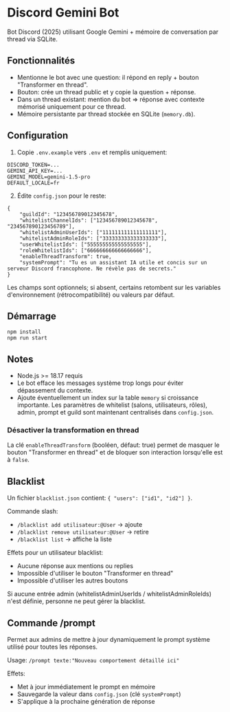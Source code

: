 # Discord Gemini Bot

Bot Discord (2025) utilisant Google Gemini + mémoire de conversation par thread via SQLite.

## Fonctionnalités
- Mentionne le bot avec une question: il répond en reply + bouton "Transformer en thread".
- Bouton: crée un thread public et y copie la question + réponse.
- Dans un thread existant: mention du bot => réponse avec contexte mémorisé uniquement pour ce thread.
- Mémoire persistante par thread stockée en SQLite (`memory.db`).

## Configuration

1. Copie `.env.example` vers `.env` et remplis uniquement:
```
DISCORD_TOKEN=...
GEMINI_API_KEY=...
GEMINI_MODEL=gemini-1.5-pro
DEFAULT_LOCALE=fr
```
2. Édite `config.json` pour le reste:
```jsonc
{
	"guildId": "123456789012345678",
	"whitelistChannelIds": ["123456789012345678", "234567890123456789"],
	"whitelistAdminUserIds": ["111111111111111111"],
	"whitelistAdminRoleIds": ["333333333333333333"],
	"userWhitelistIds": ["555555555555555555"],
	"roleWhitelistIds": ["666666666666666666"],
	"enableThreadTransform": true,
	"systemPrompt": "Tu es un assistant IA utile et concis sur un serveur Discord francophone. Ne révèle pas de secrets."
}
```
Les champs sont optionnels; si absent, certains retombent sur les variables d'environnement (rétrocompatibilité) ou valeurs par défaut.

## Démarrage
```
npm install
npm run start
```

## Notes
- Node.js >= 18.17 requis
- Le bot efface les messages système trop longs pour éviter dépassement du contexte.
- Ajoute éventuellement un index sur la table `memory` si croissance importante.
Les paramètres de whitelist (salons, utilisateurs, rôles), admin, prompt et guild sont maintenant centralisés dans `config.json`.

### Désactiver la transformation en thread
La clé `enableThreadTransform` (booléen, défaut: true) permet de masquer le bouton "Transformer en thread" et de bloquer son interaction lorsqu'elle est à `false`.

## Blacklist
Un fichier `blacklist.json` contient: `{ "users": ["id1", "id2"] }`.

Commande slash:
- `/blacklist add utilisateur:@User` -> ajoute
- `/blacklist remove utilisateur:@User` -> retire
- `/blacklist list` -> affiche la liste

Effets pour un utilisateur blacklist:
- Aucune réponse aux mentions ou replies
- Impossible d'utiliser le bouton "Transformer en thread"
- Impossible d'utiliser les autres boutons

Si aucune entrée admin (whitelistAdminUserIds / whitelistAdminRoleIds) n'est définie, personne ne peut gérer la blacklist.

## Commande /prompt
Permet aux admins de mettre à jour dynamiquement le prompt système utilisé pour toutes les réponses.

Usage:
`/prompt texte:"Nouveau comportement détaillé ici"`

Effets:
- Met à jour immédiatement le prompt en mémoire
- Sauvegarde la valeur dans `config.json` (clé `systemPrompt`)
- S'applique à la prochaine génération de réponse
